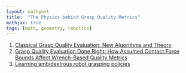 ```yaml
---
layout: mathpost
title:  "The Physics behind Grasp Quality Metrics"
mathjax: true
tags: [math, geometry, robotics]
---
```

1. [Classical Grasp Quality Evaluation: New Algorithms and Theory](http://www.csc.kth.se/~fpokorny/static/publications/pokorny2013c.pdf)
2. [Grasp Quality Evaluation Done Right: How Assumed Contact Force Bounds Affect Wrench-Based Quality Metrics](http://iliad-project.eu/wp-content/uploads/papers/GWS.pdf)
3. [Learning ambidextrous robot grasping policies](https://robotics.sciencemag.org/content/robotics/4/26/eaau4984.full.pdf)
